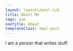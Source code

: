 ```yaml
---
layout: layouts/post.njk
title: About Me
tags: nav
navtitle: About
templateClass: tmpl-post
---
```


I am a person that writes stuff.